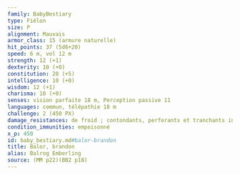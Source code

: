 ```yaml
---
family: BabyBestiary
type: Fiélon
size: P
alignment: Mauvais
armor_class: 15 (armure naturelle)
hit_points: 37 (5d6+20)
speed: 6 m, vol 12 m
strength: 12 (+1)
dexterity: 10 (+0)
constitution: 20 (+5)
intelligence: 10 (+0)
wisdom: 12 (+1)
charisma: 10 (+0)
senses: vision parfaite 18 m, Perception passive 11
languages: commun, télépathie 18 m
challenge: 2 (450 PX)
damage_resistances: de froid ; contondants, perforants et tranchants infligés par des attaques non magiquesde feu et de poison
condition_immunities: empoisonné
x_p: 450
id: baby_bestiary.md#balor-brandon
title: Balor, brandon
alias: Balrog Emberling
source: (MM p22)(BB2 p18)
---
```


